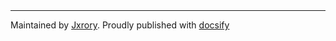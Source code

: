<br/>
<br/>

------

Maintained by [Jxrory](https://github.com/Jxrory/jxrory.github.io).
Proudly published with [docsify](https://docsify.js.io)

<br/>
<br/>

